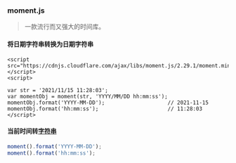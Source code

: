 ### moment.js

> 一款流行而又强大的时间库。



#### 将日期字符串转换为日期字符串

```vue
<script src="https://cdnjs.cloudflare.com/ajax/libs/moment.js/2.29.1/moment.min.js"></script>
<script>

var str = '2021/11/15 11:28:03'; 
var momentObj = moment(str, 'YYYY/MM/DD hh:mm:ss'); 
momentObj.format('YYYY-MM-DD');                    // 2021-11-15
momentObj.format('hh:mm:ss');			           // 11:28:03
</script>
```



#### 当前时间转[字符串](http://momentjs.cn/docs/#/displaying/)

```javascript
moment().format('YYYY-MM-DD');
moment().format('hh:mm:ss');
```

